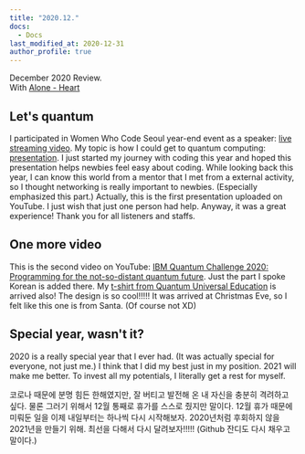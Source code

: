 ```yaml
---
title: "2020.12."
docs:
  - Docs
last_modified_at: 2020-12-31
author_profile: true
---
```


December 2020 Review.<br/>
With [Alone - Heart](https://youtu.be/1Cw1ng75KP0)

## Let's quantum

I participated in Women Who Code Seoul year-end event as a speaker: [live streaming video](https://youtu.be/8W0j0tgEGMk).
My topic is how I could get to quantum computing: [presentation](https://www.slideshare.net/DayeongKang/lets-quantum).
I just started my journey with coding this year and hoped this presentation helps newbies feel easy about coding.
While looking back this year, I can know this world from a mentor that I met from a external activity,
so I thought networking is really important to newbies.
(Especially emphasized this part.)
Actually, this is the first presentation uploaded on YouTube.
I just wish that just one person had help.
Anyway, it was a great experience!
Thank you for all listeners and staffs.

## One more video

This is the second video on YouTube: [IBM Quantum Challenge 2020: Programming for the not-so-distant quantum future](https://youtu.be/fD9ghE3eRio).
Just the part I spoke Korean is added there.
My [t-shirt from Quantum Universal Education](https://twitter.com/tula3and/status/1341962033013506049?s=20) is arrived also!
The design is so cool!!!!! It was arrived at Christmas Eve, so I felt like this one is from Santa.
(Of course not XD)

## Special year, wasn't it?

2020 is a really special year that I ever had.
(It was actually special for everyone, not just me.)
I think that I did my best just in my position.
2021 will make me better.
To invest all my potentials, I literally get a rest for myself.<br/>

코로나 때문에 분명 힘든 한해였지만, 잘 버티고 발전해 온 내 자신을 충분히 격려하고 싶다.
물론 그러기 위해서 12월 통째로 휴가를 스스로 줬지만 말이다.
12월 휴가 때문에 미뤄둔 일을 이제 내일부터는 하나씩 다시 시작해보자.
2020년처럼 후회하지 않을 2021년을 만들기 위해. 최선을 다해서 다시 달려보자!!!!!
(Github 잔디도 다시 채우고 말이다.)
